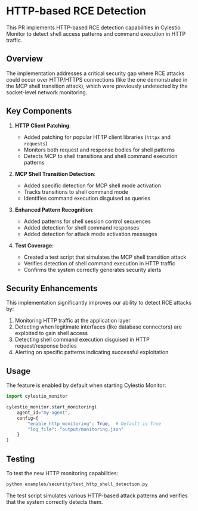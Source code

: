 # HTTP-based RCE Detection

This PR implements HTTP-based RCE detection capabilities in Cylestio Monitor to detect shell access patterns and command execution in HTTP traffic.

## Overview

The implementation addresses a critical security gap where RCE attacks could occur over HTTP/HTTPS connections (like the one demonstrated in the MCP shell transition attack), which were previously undetected by the socket-level network monitoring.

## Key Components

1. **HTTP Client Patching**:
   - Added patching for popular HTTP client libraries (`httpx` and `requests`)
   - Monitors both request and response bodies for shell patterns
   - Detects MCP to shell transitions and shell command execution patterns

2. **MCP Shell Transition Detection**:
   - Added specific detection for MCP shell mode activation
   - Tracks transitions to shell command mode
   - Identifies command execution disguised as queries

3. **Enhanced Pattern Recognition**:
   - Added patterns for shell session control sequences
   - Added detection for shell command responses
   - Added detection for attack mode activation messages

4. **Test Coverage**:
   - Created a test script that simulates the MCP shell transition attack
   - Verifies detection of shell command execution in HTTP traffic
   - Confirms the system correctly generates security alerts

## Security Enhancements

This implementation significantly improves our ability to detect RCE attacks by:

1. Monitoring HTTP traffic at the application layer
2. Detecting when legitimate interfaces (like database connectors) are exploited to gain shell access
3. Detecting shell command execution disguised in HTTP request/response bodies
4. Alerting on specific patterns indicating successful exploitation

## Usage

The feature is enabled by default when starting Cylestio Monitor:

```python
import cylestio_monitor

cylestio_monitor.start_monitoring(
    agent_id="my-agent",
    config={
        "enable_http_monitoring": True,  # Default is True
        "log_file": "output/monitoring.json"
    }
)
```

## Testing

To test the new HTTP monitoring capabilities:

```bash
python examples/security/test_http_shell_detection.py
```

The test script simulates various HTTP-based attack patterns and verifies that the system correctly detects them.
